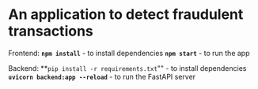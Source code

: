 # An application to detect fraudulent transactions

Frontend:
**`npm install`** - to install dependencies
**`npm start`** - to run the app

Backend:
**`pip install -r requirements.txt`"" - to install dependencies
**`uvicorn backend:app --reload`** - to run the FastAPI server
